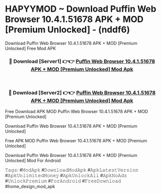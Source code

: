 # HAPYYMOD ~ Download Puffin Web Browser 10.4.1.51678 APK + MOD [Premium Unlocked] - (nddf6)
Download Puffin Web Browser 10.4.1.51678 APK + MOD [Premium Unlocked] Free Mod APK

<div align="center">
<h3>🔴 Download [Server1] 👉👉 <a href="https://apk-comot.site?title=Puffin_Web_Browser_10.4.1.51678_APK_+_MOD_[Premium_Unlocked]">Puffin Web Browser 10.4.1.51678 APK + MOD [Premium Unlocked] Mod Apk</a></h3><br>

<h3>🔴 Download [Server2] 👉👉 <a href="https://apk-comot.site?title=Puffin_Web_Browser_10.4.1.51678_APK_+_MOD_[Premium_Unlocked]">Puffin Web Browser 10.4.1.51678 APK + MOD [Premium Unlocked] Mod Apk</a></h3>
</div>


Free Download APK MOD Puffin Web Browser 10.4.1.51678 APK + MOD [Premium Unlocked]

Download Puffin Web Browser 10.4.1.51678 APK + MOD [Premium Unlocked] 

Free APK MOD Puffin Web Browser 10.4.1.51678 APK + MOD [Premium Unlocked] 

Download Puffin Web Browser 10.4.1.51678 APK + MOD [Premium Unlocked] Mod For Android

𝚃𝚊𝚐𝚜: #𝙼𝚘𝚍𝙰𝚙𝚔 #𝙳𝚘𝚠𝚗𝚕𝚘𝚊𝚍𝙼𝚘𝚍𝙰𝚙𝚔 #𝙰𝚙𝚔𝙻𝚊𝚝𝚎𝚜𝚝𝚅𝚎𝚛𝚜𝚒𝚘𝚗 #𝙰𝚙𝚔𝚄𝚗𝚕𝚒𝚖𝚒𝚝𝚎𝚍𝙼𝚘𝚗𝚎𝚢 #𝙰𝚙𝚔𝚄𝚗𝚕𝚘𝚌𝚔𝙰𝚕𝚕 #𝙰𝚙𝚔𝙽𝚘𝙰𝚍𝚜 #𝚄𝚗𝚕𝚘𝚌𝚔𝙿𝚛𝚎𝚖𝚒𝚞𝚖 #𝙵𝚘𝚛𝙰𝚗𝚍𝚛𝚘𝚒𝚍 #𝙵𝚛𝚎𝚎𝙳𝚘𝚠𝚗𝚕𝚘𝚊𝚍 #home_design_mod_apk